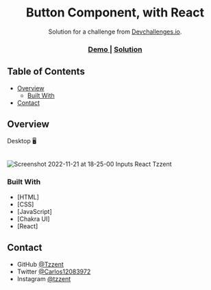 
<!-- Please update value in the {}  -->

<h1 align="center">Button Component, with React</h1>

<div align="center">
   Solution for a challenge from  <a href="http://devchallenges.io" target="_blank">Devchallenges.io</a>.
</div>

<div align="center">
  <h3>
    <a href="https://tzzent.github.io/InputComponent-React-ChakraUI/">
      Demo
    </a>
    <span> | </span>
    <a href="https://github.com/Tzzent/InputComponent-React-ChakraUI">
      Solution
    </a>
  </h3>
</div>

<!-- TABLE OF CONTENTS -->

## Table of Contents

- [Overview](#overview)
  - [Built With](#built-with)
- [Contact](#contact)

<!-- OVERVIEW -->

## Overview

Desktop 🖥️ <br> <br>

![Screenshot 2022-11-21 at 18-25-00 Inputs React Tzzent](https://user-images.githubusercontent.com/86677547/203178405-8344de4e-0a48-4a37-8752-e42238bdc087.png)

### Built With

<!-- This section should list any major frameworks that you built your project using. Here are a few examples.-->

- [HTML]
- [CSS]
- [JavaScript]
- [Chakra UI]
- [React]

## Contact

- GitHub [@Tzzent](https://github.com/Tzzent)
- Twitter [@Carlos12083972](https://twitter.com/Carlos12083972)
- Instagram [@tzzent](https://www.instagram.com/tzzent/)
